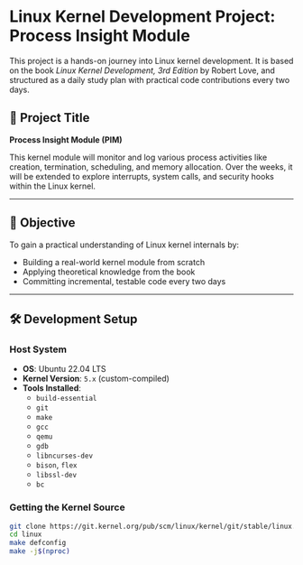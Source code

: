 # Linux Kernel Development Project: Process Insight Module

This project is a hands-on journey into Linux kernel development. It is based on the book *Linux Kernel Development, 3rd Edition* by Robert Love, and structured as a daily study plan with practical code contributions every two days.

## 📌 Project Title
**Process Insight Module (PIM)**

This kernel module will monitor and log various process activities like creation, termination, scheduling, and memory allocation. Over the weeks, it will be extended to explore interrupts, system calls, and security hooks within the Linux kernel.

---

## 🧠 Objective
To gain a practical understanding of Linux kernel internals by:
- Building a real-world kernel module from scratch
- Applying theoretical knowledge from the book
- Committing incremental, testable code every two days

---

## 🛠️ Development Setup

### Host System
- **OS**: Ubuntu 22.04 LTS
- **Kernel Version**: `5.x` (custom-compiled)
- **Tools Installed**:
  - `build-essential`
  - `git`
  - `make`
  - `gcc`
  - `qemu`
  - `gdb`
  - `libncurses-dev`
  - `bison`, `flex`
  - `libssl-dev`
  - `bc`

### Getting the Kernel Source
```bash
git clone https://git.kernel.org/pub/scm/linux/kernel/git/stable/linux.git
cd linux
make defconfig
make -j$(nproc)
